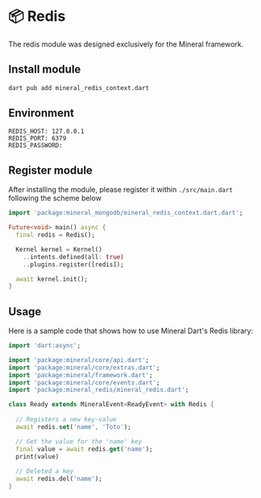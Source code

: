 # 📦 Redis

The redis module was designed exclusively for the Mineral framework.

## Install module
```sh
dart pub add mineral_redis_context.dart
```

## Environment
```dotenv
REDIS_HOST: 127.0.0.1
REDIS_PORT: 6379
REDIS_PASSWORD:
```

## Register module
After installing the module, please register it within `./src/main.dart` following the scheme below

```dart
import 'package:mineral_mongodb/mineral_redis_context.dart.dart';

Future<void> main() async {
  final redis = Redis();

  Kernel kernel = Kernel()
    ..intents.defined(all: true)
    ..plugins.register([redis]);

  await kernel.init();
}
```

## Usage

Here is a sample code that shows how to use Mineral Dart's Redis library:

```dart
import 'dart:async';

import 'package:mineral/core/api.dart';
import 'package:mineral/core/extras.dart';
import 'package:mineral/framework.dart';
import 'package:mineral/core/events.dart';
import 'package:mineral_redis/mineral_redis.dart';

class Ready extends MineralEvent<ReadyEvent> with Redis {
  
  // Registers a new key-value
  await redis.set('name', 'Toto');

  // Get the value for the 'name' key
  final value = await redis.get('name');
  print(value)
  
  // Deleted a key
  await redis.del('name');
}

```